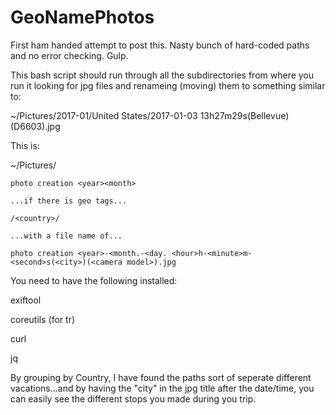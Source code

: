 # GeoNamePhotos

First ham handed attempt to post this. Nasty bunch of hard-coded paths and no error checking. Gulp.

This bash script should run through all the subdirectories from where you run it looking for jpg files and renameing (moving) them to something similar to:

~/Pictures/2017-01/United States/2017-01-03 13h27m29s(Bellevue)(D6603).jpg

This is:

  ~/Pictures/
  
    photo creation <year><month>
  
    ...if there is geo tags...
  
    /<country>/
  
    ...with a file name of...
  
    photo creation <year>-<month.-<day. <hour>h-<minute>m-<second>s(<city>)(<camera model>).jpg
  
  
  You need to have the following installed:
  
  exiftool
  
  coreutils (for tr)
  
  curl
  
  jq
  
  
  
  By grouping by Country, I have found the paths sort of seperate different vacations...and by having the "city" in the jpg title after the date/time, you can easily see the different stops you made during you trip.
  
